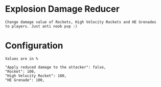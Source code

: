# Explosion Damage Reducer
    Change damage value of Rockets, High Velocity Rockets and HE Grenades to players. Just anti noob pvp :)

# Configuration
    Values are in %

    "Apply reduced damage to the attacker": false,
    "Rocket": 100,
    "High Velocity Rocket": 100,
    "HE Grenade": 100, 